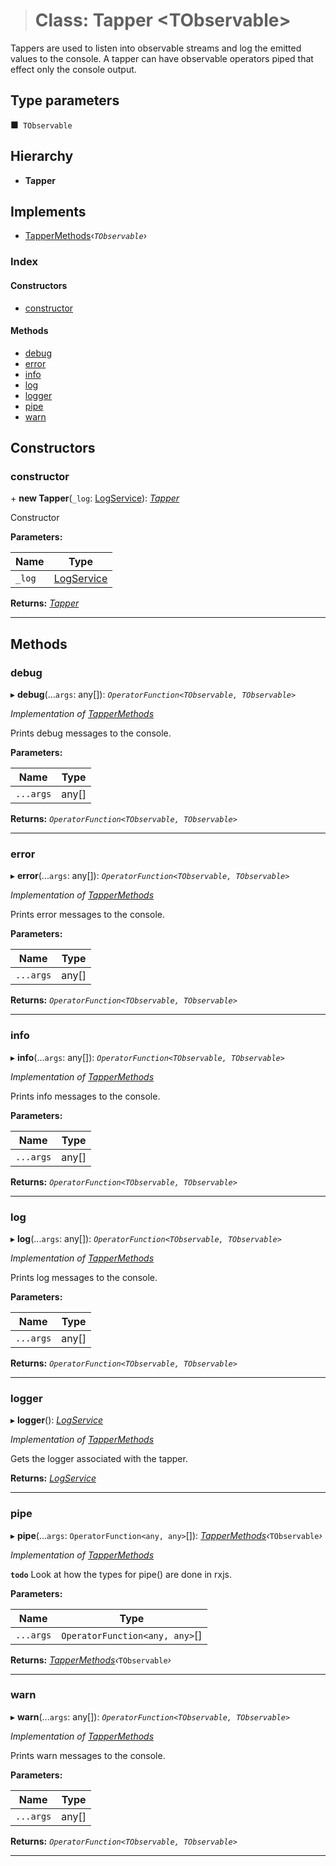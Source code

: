 > # Class: Tapper <**TObservable**>

Tappers are used to listen into observable streams and log the emitted values to the console. A tapper can have observable
operators piped that effect only the console output.

## Type parameters

■` TObservable`

## Hierarchy

* **Tapper**

## Implements

* [TapperMethods](../interfaces/_logger_types_.tappermethods.md)‹*`TObservable`*›

### Index

#### Constructors

* [constructor](_tapper_tapper_.tapper.md#constructor)

#### Methods

* [debug](_tapper_tapper_.tapper.md#debug)
* [error](_tapper_tapper_.tapper.md#error)
* [info](_tapper_tapper_.tapper.md#info)
* [log](_tapper_tapper_.tapper.md#log)
* [logger](_tapper_tapper_.tapper.md#logger)
* [pipe](_tapper_tapper_.tapper.md#pipe)
* [warn](_tapper_tapper_.tapper.md#warn)

## Constructors

###  constructor

\+ **new Tapper**(`_log`: [LogService](_log_log_service_.logservice.md)): *[Tapper](_tapper_tapper_.tapper.md)*

Constructor

**Parameters:**

Name | Type |
------ | ------ |
`_log` | [LogService](_log_log_service_.logservice.md) |

**Returns:** *[Tapper](_tapper_tapper_.tapper.md)*

___

## Methods

###  debug

▸ **debug**(...`args`: any[]): *`OperatorFunction<TObservable, TObservable>`*

*Implementation of [TapperMethods](../interfaces/_logger_types_.tappermethods.md)*

Prints debug messages to the console.

**Parameters:**

Name | Type |
------ | ------ |
`...args` | any[] |

**Returns:** *`OperatorFunction<TObservable, TObservable>`*

___

###  error

▸ **error**(...`args`: any[]): *`OperatorFunction<TObservable, TObservable>`*

*Implementation of [TapperMethods](../interfaces/_logger_types_.tappermethods.md)*

Prints error messages to the console.

**Parameters:**

Name | Type |
------ | ------ |
`...args` | any[] |

**Returns:** *`OperatorFunction<TObservable, TObservable>`*

___

###  info

▸ **info**(...`args`: any[]): *`OperatorFunction<TObservable, TObservable>`*

*Implementation of [TapperMethods](../interfaces/_logger_types_.tappermethods.md)*

Prints info messages to the console.

**Parameters:**

Name | Type |
------ | ------ |
`...args` | any[] |

**Returns:** *`OperatorFunction<TObservable, TObservable>`*

___

###  log

▸ **log**(...`args`: any[]): *`OperatorFunction<TObservable, TObservable>`*

*Implementation of [TapperMethods](../interfaces/_logger_types_.tappermethods.md)*

Prints log messages to the console.

**Parameters:**

Name | Type |
------ | ------ |
`...args` | any[] |

**Returns:** *`OperatorFunction<TObservable, TObservable>`*

___

###  logger

▸ **logger**(): *[LogService](_log_log_service_.logservice.md)*

*Implementation of [TapperMethods](../interfaces/_logger_types_.tappermethods.md)*

Gets the logger associated with the tapper.

**Returns:** *[LogService](_log_log_service_.logservice.md)*

___

###  pipe

▸ **pipe**(...`args`: `OperatorFunction<any, any>`[]): *[TapperMethods](../interfaces/_logger_types_.tappermethods.md)‹*`TObservable`*›*

*Implementation of [TapperMethods](../interfaces/_logger_types_.tappermethods.md)*

**`todo`** Look at how the types for pipe() are done in rxjs.

**Parameters:**

Name | Type |
------ | ------ |
`...args` | `OperatorFunction<any, any>`[] |

**Returns:** *[TapperMethods](../interfaces/_logger_types_.tappermethods.md)‹*`TObservable`*›*

___

###  warn

▸ **warn**(...`args`: any[]): *`OperatorFunction<TObservable, TObservable>`*

*Implementation of [TapperMethods](../interfaces/_logger_types_.tappermethods.md)*

Prints warn messages to the console.

**Parameters:**

Name | Type |
------ | ------ |
`...args` | any[] |

**Returns:** *`OperatorFunction<TObservable, TObservable>`*

___